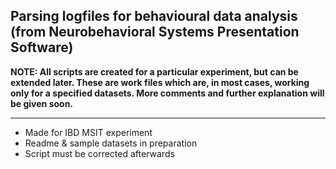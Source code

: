 ## Parsing logfiles for behavioural data analysis (from Neurobehavioral Systems Presentation Software)

**NOTE: All scripts are created for a particular experiment, but can be extended later. These are work files which are, in most cases, working only for a specified datasets. More comments and further explanation will be given soon.**

***

- Made for IBD MSIT experiment
- Readme & sample datasets in preparation
- Script must be corrected afterwards






